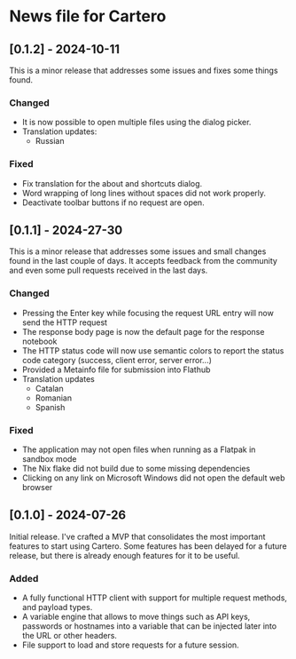# News file for Cartero

## [0.1.2] - 2024-10-11

This is a minor release that addresses some issues and fixes some things found.

### Changed

* It is now possible to open multiple files using the dialog picker.
* Translation updates:
  * Russian

### Fixed

* Fix translation for the about and shortcuts dialog.
* Word wrapping of long lines without spaces did not work properly.
* Deactivate toolbar buttons if no request are open.

## [0.1.1] - 2024-27-30

This is a minor release that addresses some issues and small changes found in the last couple of days. It accepts feedback from the community and even some pull requests received in the last days.

### Changed

* Pressing the Enter key while focusing the request URL entry will now send the HTTP request
* The response body page is now the default page for the response notebook
* The HTTP status code will now use semantic colors to report the status code category (success, client error, server error...)
* Provided a Metainfo file for submission into Flathub
* Translation updates
  * Catalan
  * Romanian
  * Spanish

### Fixed

* The application may not open files when running as a Flatpak in sandbox mode
* The Nix flake did not build due to some missing dependencies
* Clicking on any link on Microsoft Windows did not open the default web browser

## [0.1.0] - 2024-07-26

Initial release. I've crafted a MVP that consolidates the most important features to start using Cartero. Some features has been delayed for a future release, but there is already enough features for it to be useful.

### Added

* A fully functional HTTP client with support for multiple request methods, and payload types.
* A variable engine that allows to move things such as API keys, passwords or hostnames into a variable that can be injected later into the URL or other headers.
* File support to load and store requests for a future session.
